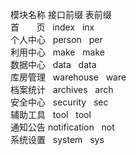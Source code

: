 模块名称 接口前缀 表前缀 <br>
首&nbsp;&nbsp;&nbsp;&nbsp;&nbsp;&nbsp;&nbsp;页&nbsp;&nbsp;&nbsp;index&nbsp;&nbsp;&nbsp;inx<br>
个人中心&nbsp;&nbsp;&nbsp;person&nbsp;&nbsp;&nbsp;per<br>
利用中心&nbsp;&nbsp;&nbsp;make&nbsp;&nbsp;&nbsp;make<br>
数据中心&nbsp;&nbsp;&nbsp;data&nbsp;&nbsp;&nbsp;data<br>
库房管理&nbsp;&nbsp;&nbsp;warehouse&nbsp;&nbsp;&nbsp;ware<br>
档案统计&nbsp;&nbsp;&nbsp;archives&nbsp;&nbsp;&nbsp;arch<br>
安全中心&nbsp;&nbsp;&nbsp;security&nbsp;&nbsp;&nbsp;sec<br>
辅助工具&nbsp;&nbsp;&nbsp;tool&nbsp;&nbsp;&nbsp;tool<br>
通知公告&nbsp;notification&nbsp;&nbsp;&nbsp;not<br>
系统设置&nbsp;&nbsp;&nbsp;system&nbsp;&nbsp;&nbsp;sys